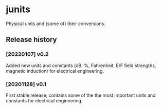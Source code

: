 # junits
Physical units and (some of) their conversions.

## Release history

### [20220107] v0.2
Added new units and constants (dB, %, Fahrenheit, E/F field strengths, magnetic induction) for electrical engineering.

### [20201128] v0.1
First stable release; contains some of the the most important units and constants for electrical engineering.
